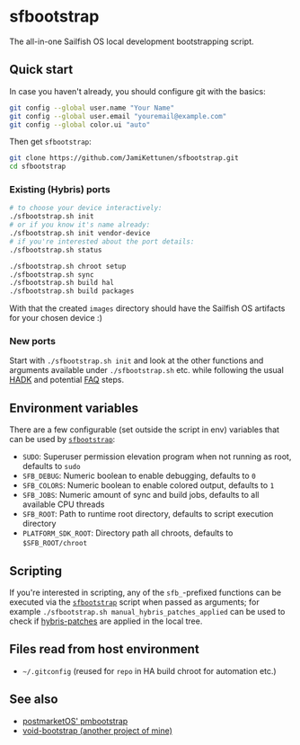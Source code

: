 # sfbootstrap
The all-in-one Sailfish OS local development bootstrapping script.

## Quick start
In case you haven't already, you should configure git with the basics:
```bash
git config --global user.name "Your Name"
git config --global user.email "youremail@example.com"
git config --global color.ui "auto"
```
Then get `sfbootstrap`:
```bash
git clone https://github.com/JamiKettunen/sfbootstrap.git
cd sfbootstrap
```
### Existing (Hybris) ports
```bash
# to choose your device interactively:
./sfbootstrap.sh init
# or if you know it's name already:
./sfbootstrap.sh init vendor-device
# if you're interested about the port details:
./sfbootstrap.sh status

./sfbootstrap.sh chroot setup
./sfbootstrap.sh sync
./sfbootstrap.sh build hal
./sfbootstrap.sh build packages
```
With that the created `images` directory should have the Sailfish OS artifacts for your chosen device :)
### New ports
Start with `./sfbootstrap.sh init` and look at the other functions and arguments available under `./sfbootstrap.sh` etc. while following the usual [HADK](https://sailfishos.org/develop/hadk/) and potential [FAQ](https://github.com/mer-hybris/hadk-faq) steps.

## Environment variables
There are a few configurable (set outside the script in env) variables that can be used by [`sfbootstrap`](sfbootstrap.sh):
* `SUDO`: Superuser permission elevation program when not running as root, defaults to `sudo`
* `SFB_DEBUG`: Numeric boolean to enable debugging, defaults to `0`
* `SFB_COLORS`: Numeric boolean to enable colored output, defaults to `1`
* `SFB_JOBS`: Numeric amount of sync and build jobs, defaults to all available CPU threads
* `SFB_ROOT`: Path to runtime root directory, defaults to script execution directory
* `PLATFORM_SDK_ROOT`: Directory path  all chroots, defaults to `$SFB_ROOT/chroot`

## Scripting
If you're interested in scripting, any of the `sfb_`-prefixed functions can be executed via the [`sfbootstrap`](sfbootstrap.sh) script when passed as arguments; for example `./sfbootstrap.sh manual_hybris_patches_applied` can be used to check if [hybris-patches](https://github.com/mer-hybris/hybris-patches) are applied in the local tree.

## Files read from host environment
* `~/.gitconfig` (reused for `repo` in HA build chroot for automation etc.)

## See also
* [postmarketOS' pmbootstrap](https://gitlab.com/postmarketOS/pmbootstrap)
* [void-bootstrap (another project of mine)](https://github.com/JamiKettunen/void-bootstrap)
